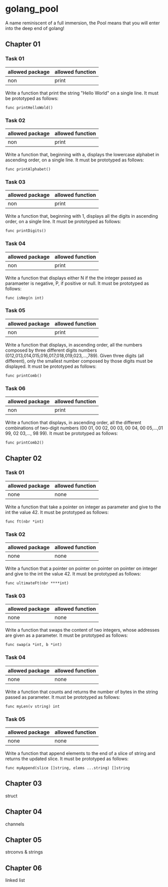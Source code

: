 # golang_pool
A name reminiscent of a full immersion, the Pool means that you will enter into the deep end of golang! 


## Chapter 01

### Task 01

| allowed package  | allowed function |
| ---------------- |------------------|
| non              | print            |

Write a function that print the string "Hello World" on a single line. It must be prototyped as follows:

`func printHelloWold()`

### Task 02

| allowed package  | allowed function |
| ---------------- |------------------|
| non              | print            |

Write a function that, beginning with a, displays the lowercase alphabet in ascending order, on a single line. It must be prototyped as follows:

`func printAlphabet()`

### Task 03

| allowed package  | allowed function |
| ---------------- |------------------|
| non              | print            |

Write a function that, beginning with 1, displays all the digits in ascending order, on a single line. It must be prototyped as follows:

`func printDigits()`

### Task 04

| allowed package  | allowed function |
| ---------------- |------------------|
| non              | print            |

Write a function that displays either N if the the integer passed as paramaeter is negative, P, if positive or null. It must be prototyped as follows:

`func isNeg(n int)`

### Task 05 

| allowed package  | allowed function |
| ---------------- |------------------|
| non              | print            |

Write a function that displays, in ascending order, all the numbers composed by three different digits numbers (012,013,014,015,016,017,018,019,023,...,789). Given three digits (all different), only the smallest number composed by those digits must be displayed. It must be prototyped as follows:

`func printComb()`

### Task 06

| allowed package  | allowed function |
| ---------------- |------------------|
| non              | print            |

Write a function that displays, in ascending order, all the different combinations of two-digit numbers (00 01, 00 02, 00 03, 00 04, 00 05,...,01 99, 02 03,..., 98 99). It must be prototyped as follows:

`func printComb2()`


## Chapter 02

### Task 01

| allowed package  | allowed function |
| ---------------- |------------------|
| none             | none             |

Write a function that take a pointer on integer as parameter and give to the int the value 42. It must be prototyped as follows:

`func ft(nbr *int)`

### Task 02

| allowed package  | allowed function |
| ---------------- |------------------|
| none             | none             |

Write a function that a pointer on pointer on pointer on pointer on integer and give to the int the value 42. It must be prototyped as follows:

`func ultimateFt(nbr ****int)`

### Task 03 

| allowed package  | allowed function |
| ---------------- |------------------|
| none             | none             |

Write a function that swaps the content of two integers, whose addresses are given as a parameter. It must be prototyped as follows:

`func swap(a *int, b *int)`

### Task 04

| allowed package  | allowed function |
| ---------------- |------------------|
| none             | none             |


Write a function that counts and returns the number of bytes in the string passed as parameter. It must be prototyped as follows: 

`func myLen(v string) int`

### Task 05

| allowed package  | allowed function |
| ---------------- |------------------|
| none             | none             |


Write a function that append elements to the end of a slice of string and returns the updated slice. It must be prototyped as follows: 

`func myAppend(slice []string, elems ...string) []string`


## Chapter 03 

struct

## Chapter 04 

channels

## Chapter 05

strconvs & strings

## Chapter 06

linked list
